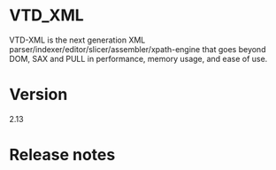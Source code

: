 # VTD_XML
VTD-XML is the next generation XML parser/indexer/editor/slicer/assembler/xpath-engine that goes beyond DOM, SAX and PULL in performance, memory usage, and ease of use.

# Version 
2.13

# Release notes


